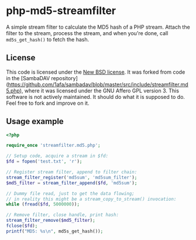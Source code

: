 # php-md5-streamfilter

A simple stream filter to calculate the MD5 hash of a PHP stream. Attach the
filter to the stream, process the stream, and when you're done, call
`md5s_get_hash()` to fetch the hash.

## License

This code is licensed under the [New BSD license](http://opensource.org/licenses/BSD-3-Clause).
It was forked from code in the [SambaDAV repository]
(https://github.com/1afa/sambadav/blob/master/src/include/streamfilter.md5.php),
where it was licensed under the GNU Affero GPL version 3.
This software is not actively maintained. It should do what it is supposed to do.
Feel free to fork and improve on it.

## Usage example

```php
<?php

require_once 'streamfilter.md5.php';

// Setup code, acquire a stream in $fd:
$fd = fopen('test.txt', 'r');

// Register stream filter, append to filter chain:
stream_filter_register('md5sum', 'md5sum_filter');
$md5_filter = stream_filter_append($fd, 'md5sum');

// Dummy file read, just to get the data flowing;
// in reality this might be a stream_copy_to_stream() invocation:
while (fread($fd, 5000000));

// Remove filter, close handle, print hash:
stream_filter_remove($md5_filter);
fclose($fd);
printf("MD5: %s\n", md5s_get_hash());
```
